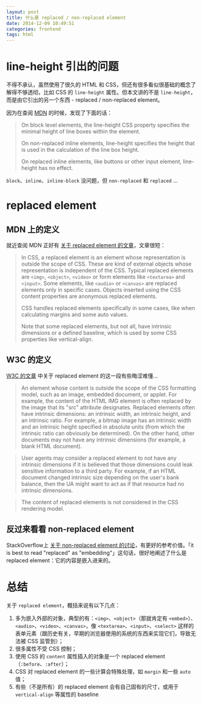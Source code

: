 ```yaml
---
layout: post
title: 什么是 replaced / non-replaced element
date: 2014-12-09 10:49:51
categories: frontend
tags: html
---
```


# line-height 引出的问题

不得不承认，虽然使用了很久的 HTML 和 CSS，但还有很多看似很基础的概念了解得不够透彻，比如 CSS 的 `line-height` 属性。但本文讲的不是 `line-height`，而是由它引出的另一个东西 - replaced / non-replaced element。

因为在查阅 [MDN](https://developer.mozilla.org/en-US/docs/Web/CSS/line-height) 的时候，发现了下面的话：

> On block level elements, the line-height CSS property specifies the minimal height of line boxes within the element.
>
> On non-replaced inline elements, line-height specifies the height that is used in the calculation of the line box height.
>
> On replaced inline elements, like buttons or other input element, line-height has no effect.

`block`、`inline`、`inline-block` 没问题，但 `non-replaced` 和 `replaced` ...

# replaced element

## MDN 上的定义

就近查阅 MDN 正好有 [关于 replaced element 的文章](https://developer.mozilla.org/en-US/docs/Web/CSS/Replaced_element)，文章很短：

> In CSS, a replaced element is an element whose representation is outside the scope of CSS. These are kind of external objects whose representation is independent of the CSS. Typical replaced elements are `<img>`, `<object>`, `<video>` or form elements like `<textarea>` and `<input>`. Some elements, like `<audio>` or `<canvas>` are replaced elements only in specific cases. Objects inserted using the CSS content properties are anonymous replaced elements.
>
> CSS handles replaced elements specifically in some cases, like when calculating margins and some auto values.
>
> Note that some replaced elements, but not all, have intrinsic dimensions or a defined baseline, which is used by some CSS properties like vertical-align.

## W3C 的定义

[W3C 的文章](http://www.w3.org/TR/CSS2/conform.html#replaced-element) 中关于 replaced element 的这一段有些晦涩难懂...

> An element whose content is outside the scope of the CSS formatting model, such as an image, embedded document, or applet. For example, the content of the HTML IMG element is often replaced by the image that its "src" attribute designates. Replaced elements often have intrinsic dimensions: an intrinsic width, an intrinsic height, and an intrinsic ratio. For example, a bitmap image has an intrinsic width and an intrinsic height specified in absolute units (from which the intrinsic ratio can obviously be determined). On the other hand, other documents may not have any intrinsic dimensions (for example, a blank HTML document).

> User agents may consider a replaced element to not have any intrinsic dimensions if it is believed that those dimensions could leak sensitive information to a third party. For example, if an HTML document changed intrinsic size depending on the user's bank balance, then the UA might want to act as if that resource had no intrinsic dimensions.

> The content of replaced elements is not considered in the CSS rendering model.

## 反过来看看 non-replaced element

StackOverflow上 [关于 non-replaced element 的讨论](http://stackoverflow.com/questions/12468176/what-is-a-non-replaced-inline-element)，有更好的参考价值。「it is best to read "replaced" as "embedding"」这句话，很好地阐述了什么是 replaced element：它的内容是嵌入进来的。

# 总结

关于 `replaced element`，概括来说有以下几点：

1. 多为嵌入外部的对象，典型的有：`<img>`、`<object>`（那就肯定有 `<embed>`）、`<audio>`、`<video>`、`<canvas>`，像 `<textarea>`、`<input>`、`<select>` 这样的表单元素（跟历史有关，早期的浏览器使用的系统的东西来实现它们，导致无法被 CSS 监管到）；
2. 很多属性不受 CSS 控制；
3. 使用 CSS 的 `content` 属性插入的对象是一个 replaced element（`:before`、`:after`）；
4. CSS 对 replaced element 的一些计算会特殊处理，如 `margin` 和一些 `auto` 值；
5. 有些（不是所有）的 replaced element 会有自己固有的尺寸，或用于 `vertical-align` 等属性的 baseline